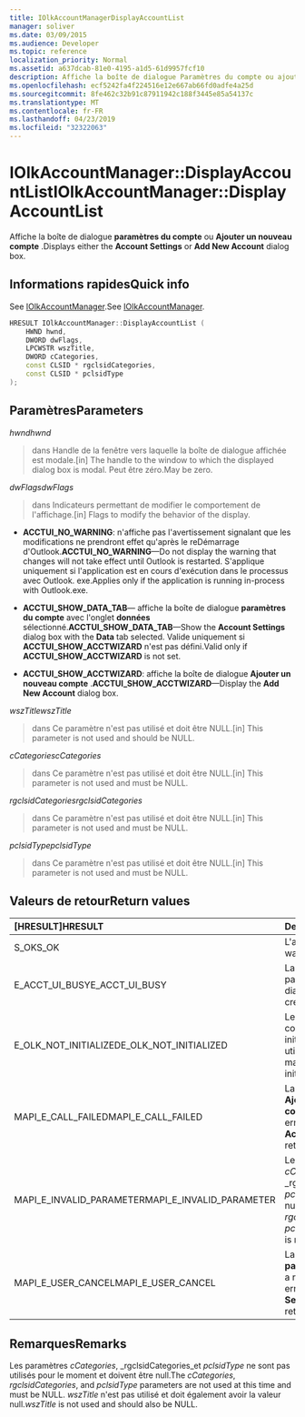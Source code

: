 ```yaml
---
title: IOlkAccountManagerDisplayAccountList
manager: soliver
ms.date: 03/09/2015
ms.audience: Developer
ms.topic: reference
localization_priority: Normal
ms.assetid: a637dcab-81e0-4195-a1d5-61d9957fcf10
description: Affiche la boîte de dialogue Paramètres du compte ou ajouter un nouveau compte.
ms.openlocfilehash: ecf5242fa4f224516e12e667ab66fd0adfe4a25d
ms.sourcegitcommit: 8fe462c32b91c87911942c188f3445e85a54137c
ms.translationtype: MT
ms.contentlocale: fr-FR
ms.lasthandoff: 04/23/2019
ms.locfileid: "32322063"
---
```

# <a name="iolkaccountmanagerdisplayaccountlist"></a><span data-ttu-id="c363f-103">IOlkAccountManager::DisplayAccountList</span><span class="sxs-lookup"><span data-stu-id="c363f-103">IOlkAccountManager::DisplayAccountList</span></span>

<span data-ttu-id="c363f-104">Affiche la boîte de dialogue **paramètres du compte** ou **Ajouter un nouveau compte** .</span><span class="sxs-lookup"><span data-stu-id="c363f-104">Displays either the **Account Settings** or **Add New Account** dialog box.</span></span> 
  
## <a name="quick-info"></a><span data-ttu-id="c363f-105">Informations rapides</span><span class="sxs-lookup"><span data-stu-id="c363f-105">Quick info</span></span>

<span data-ttu-id="c363f-106">See [IOlkAccountManager](iolkaccountmanager.md).</span><span class="sxs-lookup"><span data-stu-id="c363f-106">See [IOlkAccountManager](iolkaccountmanager.md).</span></span>
  
```cpp
HRESULT IOlkAccountManager::DisplayAccountList ( 
    HWND hwnd,
    DWORD dwFlags,
    LPCWSTR wszTitle,
    DWORD cCategories,
    const CLSID * rgclsidCategories,
    const CLSID * pclsidType
);

```

## <a name="parameters"></a><span data-ttu-id="c363f-107">Paramètres</span><span class="sxs-lookup"><span data-stu-id="c363f-107">Parameters</span></span>

<span data-ttu-id="c363f-108">_hwnd_</span><span class="sxs-lookup"><span data-stu-id="c363f-108">_hwnd_</span></span>
  
> <span data-ttu-id="c363f-109">dans Handle de la fenêtre vers laquelle la boîte de dialogue affichée est modale.</span><span class="sxs-lookup"><span data-stu-id="c363f-109">[in] The handle to the window to which the displayed dialog box is modal.</span></span> <span data-ttu-id="c363f-110">Peut être zéro.</span><span class="sxs-lookup"><span data-stu-id="c363f-110">May be zero.</span></span>
    
<span data-ttu-id="c363f-111">_dwFlags_</span><span class="sxs-lookup"><span data-stu-id="c363f-111">_dwFlags_</span></span>
  
> <span data-ttu-id="c363f-112">dans Indicateurs permettant de modifier le comportement de l'affichage.</span><span class="sxs-lookup"><span data-stu-id="c363f-112">[in] Flags to modify the behavior of the display.</span></span> 
    
   - <span data-ttu-id="c363f-113">**ACCTUI_NO_WARNING**: n'affiche pas l'avertissement signalant que les modifications ne prendront effet qu'après le reDémarrage d'Outlook.</span><span class="sxs-lookup"><span data-stu-id="c363f-113">**ACCTUI_NO_WARNING**—Do not display the warning that changes will not take effect until Outlook is restarted.</span></span> <span data-ttu-id="c363f-114">S'applique uniquement si l'application est en cours d'exécution dans le processus avec Outlook. exe.</span><span class="sxs-lookup"><span data-stu-id="c363f-114">Applies only if the application is running in-process with Outlook.exe.</span></span>
    
   - <span data-ttu-id="c363f-115">**ACCTUI_SHOW_DATA_TAB**— affiche la boîte de dialogue **paramètres du compte** avec l'onglet **données** sélectionné.</span><span class="sxs-lookup"><span data-stu-id="c363f-115">**ACCTUI_SHOW_DATA_TAB**—Show the **Account Settings** dialog box with the **Data** tab selected.</span></span> <span data-ttu-id="c363f-116">Valide uniquement si **ACCTUI_SHOW_ACCTWIZARD** n'est pas défini.</span><span class="sxs-lookup"><span data-stu-id="c363f-116">Valid only if **ACCTUI_SHOW_ACCTWIZARD** is not set.</span></span> 
    
   - <span data-ttu-id="c363f-117">**ACCTUI_SHOW_ACCTWIZARD**: affiche la boîte de dialogue **Ajouter un nouveau compte** .</span><span class="sxs-lookup"><span data-stu-id="c363f-117">**ACCTUI_SHOW_ACCTWIZARD**—Display the **Add New Account** dialog box.</span></span> 
    
<span data-ttu-id="c363f-118">_wszTitle_</span><span class="sxs-lookup"><span data-stu-id="c363f-118">_wszTitle_</span></span>
  
> <span data-ttu-id="c363f-119">dans Ce paramètre n'est pas utilisé et doit être NULL.</span><span class="sxs-lookup"><span data-stu-id="c363f-119">[in] This parameter is not used and should be NULL.</span></span>
    
<span data-ttu-id="c363f-120">_cCategories_</span><span class="sxs-lookup"><span data-stu-id="c363f-120">_cCategories_</span></span>
  
> <span data-ttu-id="c363f-121">dans Ce paramètre n'est pas utilisé et doit être NULL.</span><span class="sxs-lookup"><span data-stu-id="c363f-121">[in] This parameter is not used and must be NULL.</span></span> 
    
<span data-ttu-id="c363f-122">_rgclsidCategories_</span><span class="sxs-lookup"><span data-stu-id="c363f-122">_rgclsidCategories_</span></span>
  
> <span data-ttu-id="c363f-123">dans Ce paramètre n'est pas utilisé et doit être NULL.</span><span class="sxs-lookup"><span data-stu-id="c363f-123">[in] This parameter is not used and must be NULL.</span></span>
    
<span data-ttu-id="c363f-124">_pclsidType_</span><span class="sxs-lookup"><span data-stu-id="c363f-124">_pclsidType_</span></span>
  
> <span data-ttu-id="c363f-125">dans Ce paramètre n'est pas utilisé et doit être NULL.</span><span class="sxs-lookup"><span data-stu-id="c363f-125">[in] This parameter is not used and must be NULL.</span></span>
    
## <a name="return-values"></a><span data-ttu-id="c363f-126">Valeurs de retour</span><span class="sxs-lookup"><span data-stu-id="c363f-126">Return values</span></span>

|<span data-ttu-id="c363f-127">**[HRESULT]**</span><span class="sxs-lookup"><span data-stu-id="c363f-127">**HRESULT**</span></span>|<span data-ttu-id="c363f-128">**Description**</span><span class="sxs-lookup"><span data-stu-id="c363f-128">**Description**</span></span>|
|:-----|:-----|
|<span data-ttu-id="c363f-129">S_OK</span><span class="sxs-lookup"><span data-stu-id="c363f-129">S_OK</span></span>  <br/> |<span data-ttu-id="c363f-130">L'appel a réussi.</span><span class="sxs-lookup"><span data-stu-id="c363f-130">The call was successful.</span></span>  <br/> |
|<span data-ttu-id="c363f-131">E_ACCT_UI_BUSY</span><span class="sxs-lookup"><span data-stu-id="c363f-131">E_ACCT_UI_BUSY</span></span>  <br/> |<span data-ttu-id="c363f-132">La boîte de dialogue n'a pas pu être créée.</span><span class="sxs-lookup"><span data-stu-id="c363f-132">The dialog box could not be created.</span></span>  <br/> |
|<span data-ttu-id="c363f-133">E_OLK_NOT_INITIALIZED</span><span class="sxs-lookup"><span data-stu-id="c363f-133">E_OLK_NOT_INITIALIZED</span></span>  <br/> |<span data-ttu-id="c363f-134">Le Gestionnaire de comptes n'a pas été initialisé pour une utilisation.</span><span class="sxs-lookup"><span data-stu-id="c363f-134">The account manager has not been initialized for use.</span></span>  <br/> |
|<span data-ttu-id="c363f-135">MAPI_E_CALL_FAILED</span><span class="sxs-lookup"><span data-stu-id="c363f-135">MAPI_E_CALL_FAILED</span></span>  <br/> |<span data-ttu-id="c363f-136">La boîte de dialogue **Ajouter un nouveau compte** a renvoyé une erreur.</span><span class="sxs-lookup"><span data-stu-id="c363f-136">The **Add New Account** dialog box returned an error.</span></span>  <br/> |
|<span data-ttu-id="c363f-137">MAPI_E_INVALID_PARAMETER</span><span class="sxs-lookup"><span data-stu-id="c363f-137">MAPI_E_INVALID_PARAMETER</span></span>  <br/> |<span data-ttu-id="c363f-138">Le paramètre _cCategories_, _rgclsidCategories_ou _pclsidType_ est non null.</span><span class="sxs-lookup"><span data-stu-id="c363f-138">The  _cCategories_,  _rgclsidCategories_, or  _pclsidType_ parameter is non-NULL.</span></span>  <br/> |
|<span data-ttu-id="c363f-139">MAPI_E_USER_CANCEL</span><span class="sxs-lookup"><span data-stu-id="c363f-139">MAPI_E_USER_CANCEL</span></span>  <br/> |<span data-ttu-id="c363f-140">La boîte de dialogue **paramètres du compte** a renvoyé une erreur.</span><span class="sxs-lookup"><span data-stu-id="c363f-140">The **Account Settings** dialog box returned an error.</span></span>  <br/> |
   
## <a name="remarks"></a><span data-ttu-id="c363f-141">Remarques</span><span class="sxs-lookup"><span data-stu-id="c363f-141">Remarks</span></span>

<span data-ttu-id="c363f-142">Les paramètres _cCategories_, _rgclsidCategories_et _pclsidType_ ne sont pas utilisés pour le moment et doivent être null.</span><span class="sxs-lookup"><span data-stu-id="c363f-142">The  _cCategories_,  _rgclsidCategories_, and  _pclsidType_ parameters are not used at this time and must be NULL.</span></span>  <span data-ttu-id="c363f-143">_wszTitle_ n'est pas utilisé et doit également avoir la valeur null.</span><span class="sxs-lookup"><span data-stu-id="c363f-143">_wszTitle_ is not used and should also be NULL.</span></span> 
  

